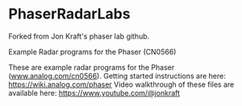 # PhaserRadarLabs
Forked from Jon Kraft's phaser lab github.

Example Radar programs for the Phaser (CN0566)

These are example radar programs for the Phaser (www.analog.com/cn0566).
Getting started instructions are here:  https://wiki.analog.com/phaser
Video walkthrough of these files are available here:  https://www.youtube.com/@jonkraft

